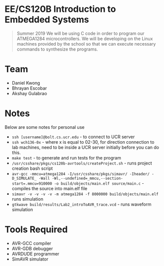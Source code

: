# EE/CS120B Introduction to Embedded Systems
> Summer 2019 We will be using C code in order to program our ATMEGA1284 microcontrollers. We will be developing on the Linux machines provided by the school so that we can execute necessary commands to synthesize the programs. 

# Team
* Daniel Kwong
* Bhrayan Escobar
* Akshay Gulabrao

# Notes
Below are some notes for personal use
* `ssh [username]@bolt.cs.ucr.edu` - to connect to UCR server
* `ssh wch136-0x` - where x is equal to 02-30, for direction connection to lab machines, need to be inside a UCR server initially before you can do this.
* `make test` - to generate and run tests for the program
* `/usr/csshare/pkgs/cs120b-avrtools/createProject.sh` - runs project creation bash script
* `avr-gcc -mmcu=atmega1284 -I/usr/csshare/pkgs/simavr/ -Iheader/ -D_SIMULATE_ -Wall -Wl,--undefined=_mmcu,--section-start=.mmcu=910000 -o build/objects/main.elf source/main.c` - compiles the source into main.elf file
* `simavr -v -v -v -v -m atmega1284 -f 8000000 build/objects/main.elf` runs simulation
* `gtkwave build/results/Lab2_introToAVR_trace.vcd` - runs waveform simulation

# Tools Required
* AVR-GCC compiler
* AVR-GDB debugger
* AVRDUDE programmer
* SimAVR simulator

